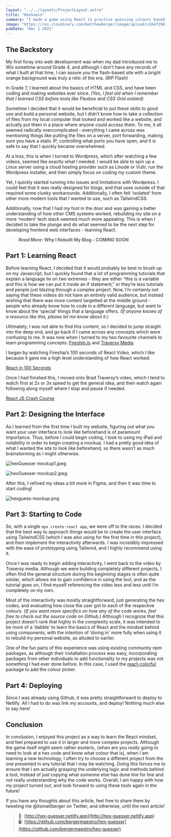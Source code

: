 ```yaml
---
layout: "../../layouts/ProjectLayout.astro"
title: "HexGuess"
summary: "I made a game using React to practice guessing colours based on their hex codes"
image: "https://res.cloudinary.com/matthewberger/image/upload/v1647296367/Hex_Guess_Screenshot_eaf42ef385.png"
pubDate: "Dec 1 2021"
---
```

## The Backstory

My first foray into web development was when my dad introduced me to Wix sometime around Grade 4, and although I don’t have any records of what I built at that time, I can assure you the flash-based site with a bright orange background was truly a relic of the era. *(RIP Flash)*

In Grade 7, I learned about the basics of HTML and CSS, and have been coding and making websites ever since. *(Yes, I feel old when I remember that I learned CSS before tools like Flexbox and CSS Grid existed)*

Sometime I decided that it would be beneficial to put these skills to good use and build a personal website, but I didn’t know how to take a collection of files from my local computer that looked and worked like a website, and actually put them in a place where anyone could access them. To me, it all seemed radically overcomplicated - everything I came across was mentioning things like putting the files on a server, port forwarding, making sure you have a static IP, controlling what ports you have open, and it is safe to say that I quickly became overwhelmed.

At a loss, this is when I turned to Wordpress, which after watching a few videos, seemed like exactly what I needed. I would be able to spin up a Linux server using a cloud hosting provider such as Linode or Vultr, run the Wordpress installer, and then simply focus on coding my custom theme.

Yet, I quickly started running into issues and limitations with Wordpress. I could feel that it was really designed for blogs, and that uses outside of that required some clunky workarounds.  Additionally, I often felt ‘isolated’ from other more modern tools that I wanted to use, such as TailwindCSS.

Additionally, now that I had my foot in the door and was gaining a better understanding of how other CMS systems worked, rebuilding my site on a more ‘modern’ tech stack seemed much more appealing. This is when I decided to take the plunge and do what seemed to be the next step for developing frontend web interfaces - learning React.

> ***Read More:* Why I Rebuilt My Blog - COMING SOON**

## Part 1: Learning React

Before learning React, I decided that it would probably be best to brush up on my Javascript, but I quickly found that a lot of programming tutorials that explain a language lie on two extremes - they are either “this is a variable and this is how we can put it inside an if statement,” or they’re less tutorials and people just blazing through a complex project. Now, I’m certainly not saying that these videos do not have an entirely valid audience, but instead wishing that there was more content targetted at the middle ground - people who already know how to code in a different language, but want to know about the ‘special’ things that a language offers. *(If anyone knows of a resource like this, please let me know about it.)*

Ultimately, I was not able to find this content, so I decided to jump straight into the deep end, and go back if I came across any concepts which were confusing to me. It was now when I turned to my two favourite channels to learn programming concepts: [Fireship.io](https://www.youtube.com/channel/UCsBjURrPoezykLs9EqgamOA) and [Traversy Media](https://www.youtube.com/channel/UC29ju8bIPH5as8OGnQzwJyA).

I began by watching Fireship’s 100 seconds of React Video, which I like because it gave me a high level understanding of how React worked:

[React in 100 Seconds](https://www.youtube.com/watch?v=Tn6-PIqc4UM&feature=youtu.be)

Once I had finished this, I moved onto Brad Traversy’s video, which I tend to watch first at 2x or 3x speed to get the general idea, and then watch again following along myself where I stop and pause if needed.

[React JS Crash Course](https://www.youtube.com/watch?v=w7ejDZ8SWv8&t=1502s)

## Part 2: Designing the Interface

As I learned from the first time I built my website, figuring out what you want your user interface to look like beforehand is of paramount importance. Thus, before I could begin coding, I took to using my iPad and notability in order to begin creating a mockup. I had a pretty good idea of what I wanted the site to look like beforehand, so there wasn’t as much brainstorming as I might otherwise.

![hexGuesser mockup1.jpeg](https://res.cloudinary.com/matthewberger/image/upload/v1647712233/hex_Guesser_mockup1_d3f02db4e7.jpg)

![hexGuesser mockup2.jpeg](https://res.cloudinary.com/matthewberger/image/upload/v1647712232/hex_Guesser_mockup2_de05f21618.jpg)

After this, I refined my ideas a bit more in Figma, and then it was time to start coding!

![hexguess-mockup.png](https://res.cloudinary.com/matthewberger/image/upload/v1647712232/hexguess_mockup_839f2af8bf.png)

## Part 3: Starting to Code

So, with a single `npx create-react app`, we were off to the races. I decided that the best way to approach things would be to create the user interface using TailwindCSS (which I was also using for the first time in this project), and then implement the interactivity afterwards. I was incredibly impressed with the ease of prototyping using Tailwind, and I highly recommend using it.

Once I was ready to begin adding interactivity, I went back to the video by Traversy media. Although we were building completely different projects, I often find the general structure during the beginning stages is often quite similar, which allows me to gain confidence in using the tool, and as the tutorial goes on, I find myself referencing the video less and less until I’m completely on my own.

Most of the interactivity was mostly straightforward, just generating the hex codes, and evaluating how close the user got to each of the respective colours. (*If you want more specifics on how any of the code works, feel free to check out the source code on Github.)* Although I recognize that this project doesn't rank that highly in the complexity scale, it was intended to be more of a ‘dabble’ to learn the basics of React and the mindset behind using components, with the intention of ‘diving in' more fully when using it to rebuild my personal website, as alluded to earlier.

One of the fun parts of this experience was using existing community npm packages, as although their installation process was easy, incorporating packages from other individuals to add functionality to my projects was not something I had ever done before. In this case, I used the [react-colorful](https://omgovich.github.io/react-colorful/) package to add the colour picker.

## Part 4: Deploying

Since I was already using Github, it was pretty straightforward to deploy to Netlify. All I had to do was link my accounts, and deploy! Nothing much else to say here!

## Conclusion

In conclusion, I enjoyed this project as a way to learn the React mindset, and feel prepared to use it in larger and more complex projects. Although the game itself might seem rather esoteric, (when are you *really* going to need to look at a hex code and know what colour that is), when I am learning a new technology, I often try to choose a different project from the one presented in any tutorial that I may be watching. Doing this forces me to ensure that I am actually grasping the underlying logic and methods behind a tool, instead of just copying what someone else has done line for line and not really understanding why the code works. Overall, I am happy with how my project turned out, and look forward to using these tools again in the future!

If you have any thoughts about this article, feel free to share them by tweeting me @itsmattberger on Twitter, and otherwise, until the next article!

> 🔗: [http://hex-guesser.netlify.app](http://hex-guesser.netlify.app)  
> 🖥️: [https://github.com/bergermaestro/hex-guesser](https://github.com/bergermaestro/hex-guesser)


